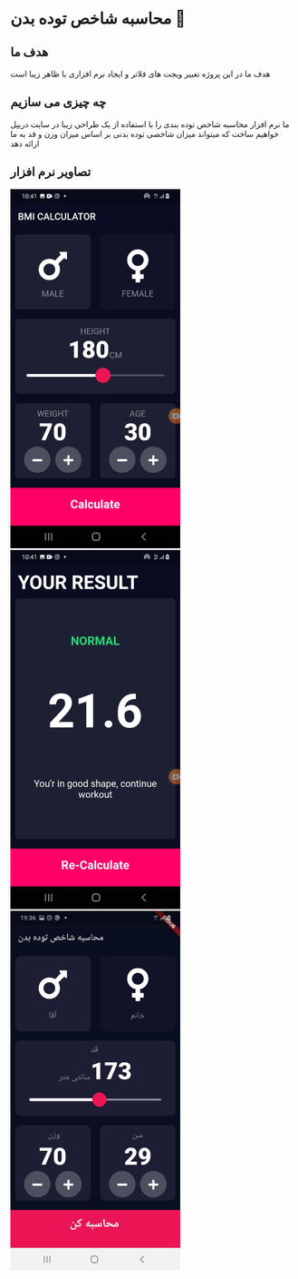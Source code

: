 

# محاسبه شاخص توده بدن 💪

## هدف ما

هدف ما در این پروژه تغییر ویجت های فلاتر و ایجاد نرم افزاری با ظاهر زیبا است

## چه چیزی می سازیم

ما نرم افزار محاسبه شاخص توده بندی را با استفاده از یک طراحی زیبا در سایت دریپل خواهیم ساخت که میتواند میزان شاخصی توده بدنی  بر اساس میزان وزن و قد به ما ارائه دهد

## تصاویر نرم افزار
<img alt="app picture" src="https://github.com/m8811163008/BMI-Calculator/blob/master/lib/images/0.jpg?raw=true" width="300px">
<img alt="app picture" src="https://github.com/m8811163008/BMI-Calculator/blob/master/lib/images/1.jpg?raw=true" width="300px">
<img alt="app picture" src="https://github.com/m8811163008/BMI-Calculator/blob/master/lib/images/main.jpeg?raw=true" width="300px">


